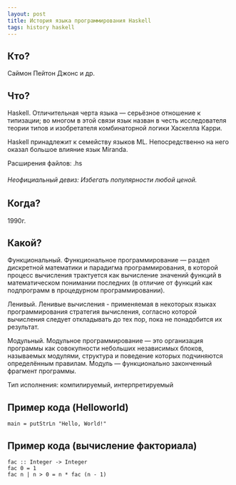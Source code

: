 ```yaml
---
layout: post
title: История языка программирования Haskell
tags: history haskell
---
```


## Кто?
Саймон Пейтон Джонс и др. 

## Что?
Haskell. Отличительная черта языка — серьёзное отношение к типизации; 
во многом в этой связи язык назван в честь исследователя теории типов 
и изобретателя комбинаторной логики Хаскелла Карри.

Haskell принадлежит к семейству языков ML. 
Непосредственно на него оказал большое влияние язык Miranda.

Расширения файлов: .hs

###### Неофициальный девиз: Избегать популярности любой ценой.

## Когда?
1990г.

## Какой?
Функциональный. Функциональное программирование — раздел дискретной математики и парадигма 
программирования, в которой процесс вычисления трактуется как вычисление значений функций 
в математическом понимании последних (в отличие от функций как подпрограмм 
в процедурном программировании).

Ленивый. Ленивые вычисления - применяемая в некоторых языках программирования стратегия вычисления, 
согласно которой вычисления следует откладывать до тех пор, пока не понадобится их результат.

Модульный. Модульное программирование — это организация программы как совокупности 
небольших независимых блоков, называемых модулями, структура и поведение 
которых подчиняются определённым правилам.
Модуль — функционально законченный фрагмент программы.

Тип исполнения: компилируемый, интерпретируемый

## Пример кода (Helloworld)

```
main = putStrLn "Hello, World!"
```

## Пример кода (вычисление факториала)

```
fac :: Integer -> Integer
fac 0 = 1
fac n | n > 0 = n * fac (n - 1)
```